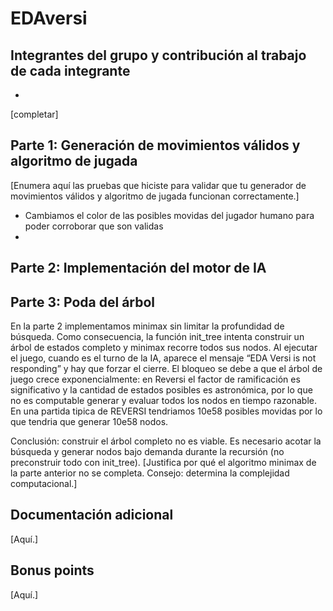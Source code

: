 # EDAversi

## Integrantes del grupo y contribución al trabajo de cada integrante

* [Nombre]: [contribución]

[completar]

## Parte 1: Generación de movimientos válidos y algoritmo de jugada

[Enumera aquí las pruebas que hiciste para validar que tu generador de movimientos válidos y algoritmo de jugada funcionan correctamente.]
* Cambiamos el color de las posibles movidas del jugador humano para poder corroborar que son validas
*

## Parte 2: Implementación del motor de IA


## Parte 3: Poda del árbol
En la parte 2 implementamos minimax sin limitar la profundidad de búsqueda. Como consecuencia, la función init_tree intenta construir un árbol de estados completo y minimax recorre todos sus nodos.
Al ejecutar el juego, cuando es el turno de la IA, aparece el mensaje “EDA Versi is not responding” y hay que forzar el cierre. El bloqueo se debe a que el árbol de juego crece exponencialmente: en Reversi el factor de ramificación es significativo y la cantidad de estados posibles es astronómica, por lo que no es computable generar y evaluar todos los nodos en tiempo razonable. En una partida tipica de REVERSI tendriamos 10e58 posibles movidas por lo que tendria que generar 10e58 nodos. 

Conclusión: construir el árbol completo no es viable. Es necesario acotar la búsqueda y generar nodos bajo demanda durante la recursión (no preconstruir todo con init_tree).
[Justifica por qué el algoritmo minimax de la parte anterior no se completa. Consejo: determina la complejidad computacional.]

## Documentación adicional

[Aquí.]

## Bonus points

[Aquí.]
